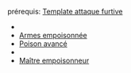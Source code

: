 prérequis: [Template attaque furtive](Template%20attaque%20furtive.md)

- 
- [Armes empoisonnée](../../../2.%20Talents/2.%20Talent%20amméliorant%20un%20talent%20de%20base/Attaque%20furtive/Arme%20empoisonnée/Armes%20empoisonnée.md)
- [Poison avancé](../../../2.%20Talents/2.%20Talent%20amméliorant%20un%20talent%20de%20base/Attaque%20furtive/Arme%20empoisonnée/Poison%20avancé.md)
- 
- [Maître empoisonneur](../../../2.%20Talents/2.%20Talent%20amméliorant%20un%20talent%20de%20base/Attaque%20furtive/Arme%20empoisonnée/Maître%20empoisonneur.md)
